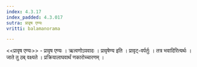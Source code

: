 ```yaml
---
index: 4.3.17
index_padded: 4.3.017
sutra: प्रावृष एण्यः
vritti: balamanorama

---
```

<<प्रावृष एण्यः>> - प्रावृष एण्यः । ऋत्वणोऽपवादः । प्रावृषेण्य इति । प्रावृट्-वर्पर्तुः । तत्र भवादिरित्यर्थः । जाते तु ठब् वक्ष्यते । प्रक्रियालाघवार्थं णकारोच्चारणम् । 